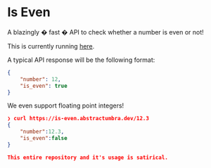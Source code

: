 # Is Even

A blazingly � fast � API to check whether a number is even or not!

This is currently running [here](https://is-even.abstractumbra.dev/12).

A typical API response will be the following format:

```json
{
    "number": 12,
    "is_even": true
}
```

We even support floating point integers!
```json
❯ curl https://is-even.abstractumbra.dev/12.3
{
    "number":12.3,
    "is_even":false
}

This entire repository and it's usage is satirical.
